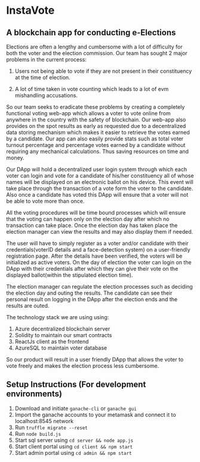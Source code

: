# InstaVote

## A blockchain app for conducting e-Elections

Elections are often a lengthy and cumbersome with a lot of difficulty for both the voter and the election commission. Our team has sought 2 major problems in the current process:

1. Users not being able to vote if they are not present in their constituency at the time of election.

2. A lot of time taken in vote counting which leads to a lot of evm mishandling accusations.

So our team seeks to eradicate these problems by creating a completely functional voting web-app which allows a voter to vote online from anywhere in the country with the safety of blockchain. Our web-app also provides on the spot results as early as requested due to a decentralized data storing mechanism which makes it easier to retrieve the votes earned by a candidate. Our app can also easily provide stats such as total voter turnout percentage and percentage votes earned by a candidate without requiring any mechanical calculations. Thus saving resources on time and money.

Our DApp will hold a decentralized user login system through which each voter can login and vote for a candidate of his/her constituency all of whose names will be displayed on an electronic ballot on his device. This event will take place through the transaction of a vote form the voter to the candidate. Also once a candidate has voted this DApp will ensure that a voter will not be able to vote more than once.

All the voting procedures will be time bound processes which will ensure that the voting can happen only on the election day after which no transaction can take place. Once the election day has taken place the election manager can view the results and may also display them if needed.

The user will have to simply register as a voter and/or candidate with their credentials(voterID details and a face-detection system) on a user-friendly registration page. After the details have been verified, the voters will be initialized as active voters. On the day of election the voter can login on the DApp with their credentials after which they can give their vote on the displayed ballot(within the stipulated election time).

The election manager can regulate the election processes such as deciding the election day and outing the results. The candidate can see their personal result on logging in the DApp after the election ends and the results are outed.

The technology stack we are using using:

1. Azure decentralized blockchain server
2. Solidity to maintain our smart contracts
3. ReactJs client as the frontend
4. AzureSQL to maintain voter database

So our product will result in a user friendly DApp that allows the voter to vote freely and makes the election process less cumbersome.

## Setup Instructions (For development environments)

1. Download and initiate `ganache-cli` or `ganache gui`
2. Import the ganache accounts to your metamask and connect it to localhost:8545 network
3. Run `truffle migrate --reset`
4. Run `node build.js`
5. Start sql server using `cd server && node app.js`
6. Start client portal using `cd client && npm start`
7. Start admin portal using `cd admin && npm start`

